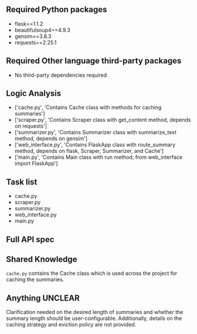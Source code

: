 ## Required Python packages

- flask==1.1.2
- beautifulsoup4==4.9.3
- gensim==3.8.3
- requests==2.25.1

## Required Other language third-party packages

- No third-party dependencies required

## Logic Analysis

- ['cache.py', 'Contains Cache class with methods for caching summaries']
- ['scraper.py', 'Contains Scraper class with get_content method, depends on requests']
- ['summarizer.py', 'Contains Summarizer class with summarize_text method, depends on gensim']
- ['web_interface.py', 'Contains FlaskApp class with route_summary method, depends on flask, Scraper, Summarizer, and Cache']
- ['main.py', 'Contains Main class with run method, from web_interface import FlaskApp']

## Task list

- cache.py
- scraper.py
- summarizer.py
- web_interface.py
- main.py

## Full API spec



## Shared Knowledge

`cache.py` contains the Cache class which is used across the project for caching the summaries.

## Anything UNCLEAR

Clarification needed on the desired length of summaries and whether the summary length should be user-configurable. Additionally, details on the caching strategy and eviction policy are not provided.

